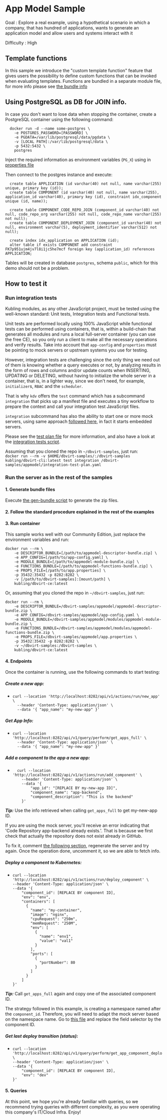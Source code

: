 # App Model Sample

Goal
: Explore a real example, using a hypothetical scenario in which a company, that has hundred of applications, 
wants to generate an application model and allow users and systems interact with it

Difficulty
: High

## Template functions
In this sample we introduce the "custom template function" feature that gives users the possibility to define
custom functions that can be invoked when evaluating templates.
Functions are bundled in a separate module file, for more info please see [the bundle info](modules/functions/bundle-function-info.yaml)

## Using PostgreSQL as DB for JOIN info.
In case you don't want to lose data when stopping the container, create a PostgreSQL container using the following command:
```
  docker run -d --name some-postgres \
    -e POSTGRES_PASSWORD=[PASSWORD] \
    -e PGDATA=/var/lib/postgresql/data/pgdata \
    -v [LOCAL PATH]:/var/lib/postgresql/data \
    -p 5432:5432 \
    postgres
```
Inject the required information as environment variables (`PG_X`) using in [properties file](app.properties)

Then connect to the postgres instance and execute:
```
  create table APPLICATION (id varchar(40) not null, name varchar(255) unique, primary key (id));
  create table COMPONENT (id varchar(40) not null, name varchar(255), application_id varchar(40), primary key (id), constraint idx_component unique (id, name));
  
  create table COMPONENT_CODE_REPO_JOIN (component_id varchar(40) not null, code_repo_org varchar(255) not null, code_repo_name varchar(255) not null);
  create table COMPONENT_DEPLOYMENT_JOIN (component_id varchar(40) not null, environment varchar(5), deployment_identifier varchar(512) not null);
  
  create index idx_application on APPLICATION (id);
  alter table if exists COMPONENT add constraint FK7p951ujm4jv7l8i1jc5he7mcf foreign key (application_id) references APPLICATION;
```

Tables will be created in database `postgres`, schema `public`, which for this demo should not be a problem.

## How to test it

### Run integration tests
Kubling modules, as any other JavaScript project, must be tested using the well-known standard: Unit tests, Integration tests and Functional tests.

Unit tests are performed locally using 100% JavaScript while functional tests can be performed using containers, that is,
within a build-chain that generates all modules and runs a local full-server container (you can use the free CE), so you only run a client
to make all the necessary operations and verify results.
Take into account that `app-config` and `properties` must be pointing to mock servers or upstream systems you use for testing.

However, integration tests are challenging since the only thing we need out of them is knowing whether a query executes
or not, by analyzing results in the form of rows and columns and/or update counts when INSERTING, UPDATING or DELETING, without having
to initialize the whole server in a container, that is, in a lighter way, since we don't need, for example, `initializer`s, `RBAC` and the `scheduler`.

That is why `kdv` offers the `test` command which has a subcommand `integration` that picks up a manifest file and
executes a tiny workflow to prepare the context and call your integration test JavaScript files.

`integration` subcommand has also the ability to start one or more mock servers, using same approach [followed here](https://github.com/kubling-community/dbvirt-mock-upstream), in fact
it starts embedded servers.

Please see the [test plan file](integration-test-plan.yaml) for more information, and also have a look at the [integration
tests script](test/script/github_tests.js).

Assuming that you cloned the repo in `~/dbvirt-samples`, just run:<br>
```docker run --rm -v $HOME/dbvirt-samples/:/dbvirt-samples kubling/dbvirt-cli:latest test integration /dbvirt-samples/appmodel/integration-test-plan.yaml```

### Run the server as in the rest of the samples

#### 1. Generate bundle files
Execute [the gen-bundle script](gen-bundles.sh) to generate the zip files.

#### 2. Follow the standard procedure explained in the rest of the examples

#### 3. Run container
This sample works well with our Community Edition, just replace the environment variables and run:

```
docker run --rm \ 
    -e DESCRIPTOR_BUNDLE=[/path/to/appmodel-descriptor-bundle.zip] \
    -e APP_CONFIG=[/path/to/app-config.yaml] \
    -e MODULE_BUNDLE=[/path/to/appmodel-module-bundle.zip] \
    -e FUNCTIONS_BUNDLE=[/path/to/appmodel-functions-bundle.zip] \
    -e PROPS_FILE=[/path/to/app.properties] \
    -p 35432:35432 -p 8282:8282 \
    -v [/path/to/dbvirt-samples]:[mount/path] \
    kubling/dbvirt-ce:latest
```

Or, assuming that you cloned the repo in `~/dbvirt-samples`, just run:
```
docker run --rm \
    -e DESCRIPTOR_BUNDLE=/dbvirt-samples/appmodel/appmodel-descriptor-bundle.zip \
    -e APP_CONFIG=/dbvirt-samples/appmodel/app-config.yaml \
    -e MODULE_BUNDLE=/dbvirt-samples/appmodel/modules/appmodel-module-bundle.zip \
    -e FUNCTIONS_BUNDLE=/dbvirt-samples/appmodel/modules/appmodel-functions-bundle.zip \
    -e PROPS_FILE=/dbvirt-samples/appmodel/app.properties \
    -p 35432:35432 -p 8282:8282 \
    -v ~/dbvirt-samples:/dbvirt-samples \
    kubling/dbvirt-ce:latest
```

#### 4. Endpoints
Once the container is running, use the following commands to start testing:

##### Create a new app:
* ```
  curl --location 'http://localhost:8282/api/v1/actions/run/new_app' \
    --header 'Content-Type: application/json' \
    --data '{ "app_name": "my-new-app" }'
  ```
##### Get App Info:
* ```
  curl --location 'http://localhost:8282/api/v1/query/perform/get_apps_full' \
    --header 'Content-Type: application/json' \
    --data '{ "app_name": "my-new-app" }'
  ```
  
##### Add a component to the app a new app:
* ```
    curl --location 'http://localhost:8282/api/v1/actions/run/add_component' \
      --header 'Content-Type: application/json' \
      --data '{
          "app_id": "[REPLACE BY my-new-app ID]",
          "component_name": "app-backend",
          "component_description": "This is the backend"
      }'
  ```
**_Tip:_** Use the info retrieved when calling `get_apps_full` to get my-new-app ID.

If you are using the mock server, you'll receive an error indicating that 'Code Repository app-backend already exists.'.
That is because we first check that actually the repository does not exist already in GitHub.

To fix it, comment [the following section](https://github.com/kubling-community/dbvirt-mock-upstream/blob/master/src/main/resources/github_server_expect.yaml#L46), regenerate the server and try again.
Once the operation done, uncomment it, so we are able to fetch info.

##### Deploy a component to Kubernetes:
* ```
  curl --location 'http://localhost:8282/api/v1/actions/run/deploy_component' \
  --header 'Content-Type: application/json' \
  --data '{
      "component_id": [REPLACE BY component ID],
      "env": "env",
      "containers": [
        {
          "name": "my-container",
          "image": "nginx",
          "cpuRequest": "250m",
          "memRequest": "250M",
          "env": [
            {
              "name": "env1",
              "value": "val1"
            }
          ],
          "ports": [
            {
              "portNumber": 80
            }
          ]
        }
      ]
  }'
  ```
**_Tip:_** Call `get_apps_full` again and copy one of the associated component ID.  

The strategy followed in this example, is creating a namespace named after the `component_id`.
Therefore, you will need to adapt the mock server based on the namespace name. Go to [this file](https://github.com/kubling-community/dbvirt-mock-upstream/blob/master/src/main/resources/kubernetes_server_1_expect.yaml#L58) and replace the
field selector by the component ID.

##### Get last deploy transition (status):
* ```
  curl --location 'http://localhost:8282/api/v1/query/perform/get_app_component_deploy_last_transition' \
  --header 'Content-Type: application/json' \
  --data '{
      "component_id": [REPLACE BY component ID],
      "env": "dev"
  }'
  ```

#### 5. Queries
At this point, we hope you're already familiar with queries, so we recommend trying queries with different complexity,
as you were operating this company's IT/Cloud Infra. Enjoy!
